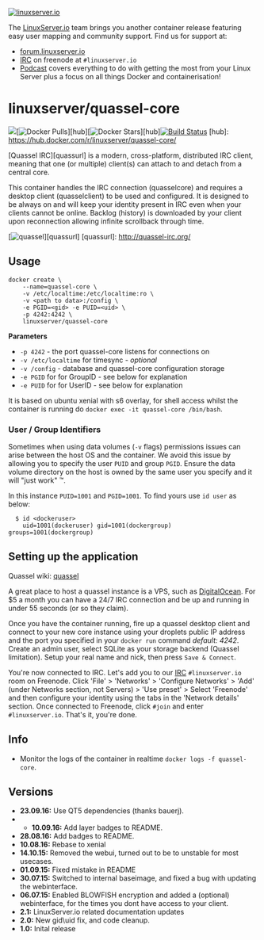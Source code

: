 [linuxserverurl]: https://linuxserver.io
[forumurl]: https://forum.linuxserver.io
[ircurl]: https://www.linuxserver.io/index.php/irc/
[podcasturl]: https://www.linuxserver.io/index.php/category/podcast/

[![linuxserver.io](https://raw.githubusercontent.com/linuxserver/docker-templates/master/linuxserver.io/img/linuxserver_medium.png)][linuxserverurl]

The [LinuxServer.io][linuxserverurl] team brings you another container release featuring easy user mapping and community support. Find us for support at:
* [forum.linuxserver.io][forumurl]
* [IRC][ircurl] on freenode at `#linuxserver.io`
* [Podcast][podcasturl] covers everything to do with getting the most from your Linux Server plus a focus on all things Docker and containerisation!

# linuxserver/quassel-core
[![](https://images.microbadger.com/badges/image/linuxserver/quassel-core.svg)](http://microbadger.com/images/linuxserver/quassel-core "Get your own image badge on microbadger.com")[![Docker Pulls](https://img.shields.io/docker/pulls/linuxserver/quassel-core.svg)][hub][![Docker Stars](https://img.shields.io/docker/stars/linuxserver/quassel-core.svg)][hub][![Build Status](http://jenkins.linuxserver.io:8080/buildStatus/icon?job=Dockers/LinuxServer.io/linuxserver-quassel)](http://jenkins.linuxserver.io:8080/job/Dockers/job/LinuxServer.io/job/linuxserver-quassel/)
[hub]: https://hub.docker.com/r/linuxserver/quassel-core/

[Quassel IRC][quassurl] is a modern, cross-platform, distributed IRC client, meaning that one (or multiple) client(s) can attach to and detach from a central core.

This container handles the IRC connection (quasselcore) and requires a desktop client (quasselclient) to be used and configured. It is designed to be always on and will keep your identity present in IRC even when your clients cannot be online. Backlog (history) is downloaded by your client upon reconnection allowing infinite scrollback through time.

[![quassel](http://icons.iconarchive.com/icons/oxygen-icons.org/oxygen/256/Apps-quassel-icon.png)][quassurl]
[quassurl]: http://quassel-irc.org/

## Usage

```
docker create \
	--name=quassel-core \
	-v /etc/localtime:/etc/localtime:ro \
	-v <path to data>:/config \
	-e PGID=<gid> -e PUID=<uid> \
	-p 4242:4242 \
	linuxserver/quassel-core
```

**Parameters**

* `-p 4242` - the port quassel-core listens for connections on
* `-v /etc/localtime` for timesync - *optional*
* `-v /config` - database and quassel-core configuration storage
* `-e PGID` for for GroupID - see below for explanation
* `-e PUID` for for UserID - see below for explanation

It is based on ubuntu xenial with s6 overlay, for shell access whilst the container is running do `docker exec -it quassel-core /bin/bash`.

### User / Group Identifiers

Sometimes when using data volumes (`-v` flags) permissions issues can arise between the host OS and the container. We avoid this issue by allowing you to specify the user `PUID` and group `PGID`. Ensure the data volume directory on the host is owned by the same user you specify and it will "just work" ™.

In this instance `PUID=1001` and `PGID=1001`. To find yours use `id user` as below:

```
  $ id <dockeruser>
    uid=1001(dockeruser) gid=1001(dockergroup) groups=1001(dockergroup)
```

## Setting up the application
Quassel wiki: [quassel](http://bugs.quassel-irc.org/projects/quassel-irc/wiki)

A great place to host a quassel instance is a VPS, such as [DigitalOcean](https://www.digitalocean.com/?refcode=501c48b34b8c). For $5 a month you can have a 24/7 IRC connection and be up and running in under 55 seconds (or so they claim).

Once you have the container running, fire up a quassel desktop client and connect to your new core instance using your droplets public IP address and the port you specified in your `docker run` command *default: 4242*. Create an admin user, select SQLite as your storage backend (Quassel limitation). Setup your real name and nick, then press `Save & Connect`.

You're now connected to IRC. Let's add you to our [IRC](http://www.linuxserver.io/index.php/irc/) `#linuxserver.io` room on Freenode. Click 'File' > 'Networks' > 'Configure Networks' > 'Add' (under Networks section, not Servers) > 'Use preset' > Select 'Freenode' and then configure your identity using the tabs in the 'Network details' section. Once connected to Freenode, click `#join` and enter `#linuxserver.io`. That's it, you're done.

## Info

* Monitor the logs of the container in realtime `docker logs -f quassel-core`.

## Versions

+ **23.09.16:** Use QT5 dependencies (thanks bauerj).
+ + **10.09.16:** Add layer badges to README.
+ **28.08.16:** Add badges to README.
+ **10.08.16:** Rebase to xenial
+ **14.10.15:** Removed the webui, turned out to be to unstable for most usecases.
+ **01.09.15:** Fixed mistake in README
+ **30.07.15:** Switched to internal baseimage, and fixed a bug with updating the webinterface. 
+ **06.07.15:** Enabled BLOWFISH encryption and added a (optional) webinterface, for the times you dont have access to your client.
+ **2.1:** LinuxServer.io related documentation updates
+ **2.0:** New gid\uid fix, and code cleanup.
+ **1.0:** Inital release
